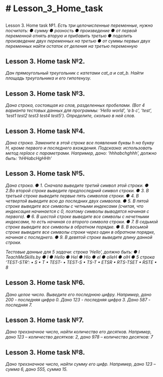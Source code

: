 <h1>﻿# Lesson_3_Home_task</h1>

<h2></h2>Lesson 3. Home task №1.</h2>
<i>Eсть три целочисленные переменные, нужно посчитать:
● сумму
● разность
● произведение
● от первой переменной отнять вторую и прибавить третью
● поделить произведение двух переменных на третью
● от суммы первых двух переменных найти остаток от деления на третью переменную</i>


<h2>Lesson 3. Home task №2.</h2>  
<i>Дан прямоугольный треугольник с катетами cat_a и cat_b. Найти площадь треугольника и его гипотенузу.</i>

<h2>Lesson 3. Home task №3.</h2>  
<i>Дана строка, состоящая из слов, разделенных пробелами. (Вот 4
варианта тестовых данных для программы: ‘Hello world’, ‘a b c’, ‘test’,
‘test1 test2 test3 test4 test5’). Определите, сколько в ней слов.</i>

<h2>Lesson 3. Home task №4.</h2>  
<i>Дана строка. Замените в этой строке все появления буквы h на
букву H, кроме первого и последнего вхождения.
Подсказка: использовать метод replace с параметрами.
Например, дано: ‘hhhabchghhh’, должно быть: ‘hHHabcHgHHh’</i>

<h2>Lesson 3. Home task №5.</h2>  
<i>Дана строка.
● 1. Сначала выведите третий символ этой строки.
● 2.Во второй строке выведите предпоследний символ строки.
● 3. В третьей строке выведите первые пять символов строки.
● 4. В четвертой выведите всю до последних двух символов.
● 5. В пятой строке выведите все символы с четными индексами (считая, что индексация начинается с 0, поэтому символы выводятся начиная с первого).
● 6. В шестой строке выведите все символы с нечетными индексами, то есть начиная со второго символа строки.
● 7. В седьмой строке выведите все символы в обратном порядке.
● 8. В восьмой строке выведите все символы строки через один в обратном порядке, начиная с последнего.
● 9. В девятой строке выведите длину данной строки.

Тестовые данные для 5 задачи:
строка ‘Hello’, должно быть:
● l
TeachMeSkills.by
● l
● Hello
● Hel
● Hlo
● el
● olleH
● olH
● 5
строка ‘TEST-STR’:
• S
• T
• TEST-
• TEST-S
• TS-T
• ETSR
• RTS-TSET
• RSTE
• 8</i>

<h2>Lesson 3. Home task №6.</h2>  
<i>Дано целое число. Выведите его последнюю цифру.
Например, дано 200 - последняя цифра 0. Дано 123 - последняя
цифра 3. Дано 587 - последняя 7.</i>

<h2>Lesson 3. Home task №7.</h2>  
<i>Дано трехзначное число, найти количество его десятков.
Например, дано 123 – количество десятков: 2, дано 978 –
количество десятков: 7</i>

<h2>Lesson 3. Home task №8.</h2>  
<i>Дано трехзначное число, найти сумму его цифр. 
Например, дано 123 – сумма 6, дано 555, сумма 15.</i>

